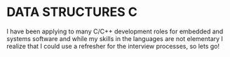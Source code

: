 # DATA STRUCTURES C

I have been applying to many C/C++ development roles for embedded and systems software and while
my skills in the languages are not elementary I realize that I could use a refresher for the 
interview processes, so lets go!
